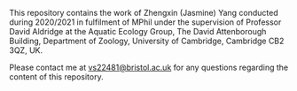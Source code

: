 This repository contains the work of Zhengxin (Jasmine) Yang conducted during 2020/2021 in fulfilment of MPhil under the supervision of Professor David Aldridge at the Aquatic Ecology Group, The David Attenborough Building, Department of Zoology, University of Cambridge, Cambridge CB2 3QZ, UK.

Please contact me at vs22481@bristol.ac.uk for any questions regarding the content of this repository. 
